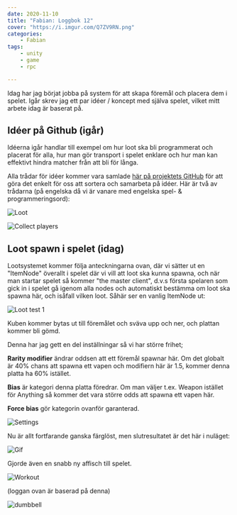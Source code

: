 ```yaml
---
date: 2020-11-10
title: "Fabian: Loggbok 12"
cover: "https://i.imgur.com/Q7ZV9RN.png"
categories: 
    - Fabian
tags:
    - unity
    - game
    - rpc

---
```


Idag har jag börjat jobba på system för att skapa föremål och placera dem i spelet. Igår skrev jag ett par idéer / koncept med själva spelet, vilket mitt arbete idag är baserat på. 

## Idéer på Github (igår)

Idéerna igår handlar till exempel om hur loot ska bli programmerat och placerat för alla, hur man gör transport i spelet enklare och hur man kan effektivt hindra matcher från att bli för långa. 

Alla trådar för idéer kommer vara samlade [här på projektets GitHub](https://github.com/LiterallyInc/SajberRoyale/issues?q=is%3Aissue+is%3Aopen+label%3A%22type%3A+mechanic+%2F+idea%22)  för att göra det enkelt för oss att sortera och samarbeta på idéer. Här är två av trådarna (på engelska då vi är vanare med engelska spel- & programmeringsord):

![Loot](https://i.imgur.com/MGqus8L.png)

![Collect players](https://i.imgur.com/HQbbyxb.png)

## Loot spawn i spelet (idag)

Lootsystemet kommer följa anteckningarna ovan, där vi sätter ut en "ItemNode" överallt i spelet där vi vill att loot ska kunna spawna, och när man startar spelet så kommer "the master client", d.v.s första spelaren som gick in i spelet gå igenom alla nodes och automatiskt bestämma om loot ska spawna här, och isåfall vilken loot. Såhär ser en vanlig ItemNode ut: 

![Loot test 1](https://i.imgur.com/AlWl3Y4.png)

Kuben kommer bytas ut till föremålet och sväva upp och ner, och plattan kommer bli gömd.

Denna har jag gett en del inställningar så vi har större frihet;

**Rarity modifier** ändrar oddsen att ett föremål spawnar här. Om det globalt är 40% chans att spawna ett vapen och modifiern här är 1.5, kommer denna platta ha 60% istället.

**Bias** är kategori denna platta föredrar. Om man väljer t.ex. Weapon istället för Anything så kommer det vara större odds att spawna ett vapen här.

**Force bias** gör kategorin ovanför garanterad.

![Settings](https://i.imgur.com/FqWJcSH.png)

Nu är allt fortfarande ganska färglöst, men slutresultatet är det här i nuläget:

![Gif](https://i.imgur.com/7EOKKn5.gif)





Gjorde även en snabb ny affisch till spelet.

![Workout](https://i.imgur.com/UmkpX7Z.jpeg)

(loggan ovan är baserad på denna)

![dumbbell](https://i.imgur.com/JkL7aaJ.png)

